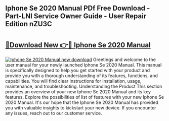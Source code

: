 ## Iphone Se 2020 Manual PDf Free Download - Part-LNl Service Owner Guide - User Repair Edition nZU3C

# <h2><a href="http://bc28539.oget.top/?id=Iphone+Se+2020+Manual">🔗Download New 👉🔴 Iphone Se 2020 Manual</a></h2>

[![Iphone Se 2020 Manual new download](https://i.imgur.com/5g1atiW.png)](http://bc28539.oget.top/?id=Iphone+Se+2020+Manual)
Greetings and welcome to the user manual for your newly launched Iphone Se 2020 Manual. This manual is specifically designed to help you get started with your product and provide you with a thorough understanding of its features, functions, and capabilities. You will find clear instructions for installation, usage, maintenance, and troubleshooting. Understanding the Product This section provides an overview of your new Iphone Se 2020 Manual and its key features. Explore the possibilities of list of features with your new Iphone Se 2020 Manual. It's our hope that the Iphone Se 2020 Manual has provided you with valuable insights to kickstart your new device. If you encounter any issues, reach out to our customer service.
